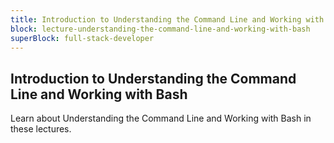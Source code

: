 ```yaml
---
title: Introduction to Understanding the Command Line and Working with Bash
block: lecture-understanding-the-command-line-and-working-with-bash
superBlock: full-stack-developer
---
```


## Introduction to Understanding the Command Line and Working with Bash

Learn about Understanding the Command Line and Working with Bash in these lectures.
